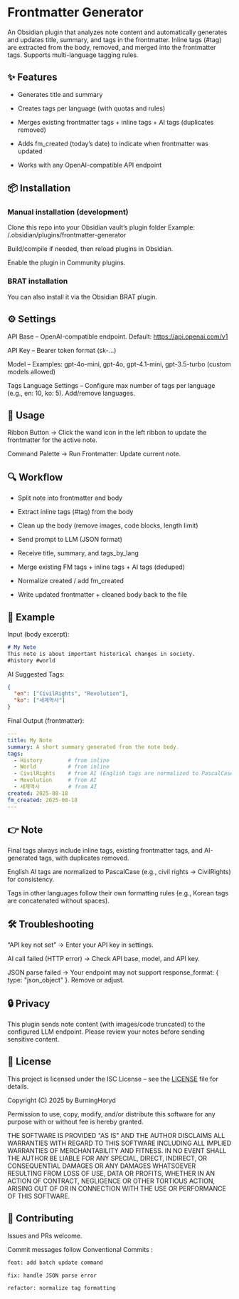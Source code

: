 # Frontmatter Generator

An Obsidian plugin that analyzes note content and automatically generates and updates title, summary, and tags in the frontmatter.
Inline tags (#tag) are extracted from the body, removed, and merged into the frontmatter tags.
Supports multi-language tagging rules.


## ✨ Features

- Generates title and summary

- Creates tags per language (with quotas and rules)

- Merges existing frontmatter tags + inline tags + AI tags (duplicates removed)

- Adds fm_created (today’s date) to indicate when frontmatter was updated

- Works with any OpenAI-compatible API endpoint


## 📦 Installation

### Manual installation (development)

Clone this repo into your Obsidian vault’s plugin folder
Example: <vault>/.obsidian/plugins/frontmatter-generator

Build/compile if needed, then reload plugins in Obsidian.

Enable the plugin in Community plugins.

### BRAT installation

You can also install it via the Obsidian BRAT plugin.


## ⚙️ Settings

API Base – OpenAI-compatible endpoint. Default: https://api.openai.com/v1

API Key – Bearer token format (sk-...)

Model – Examples: gpt-4o-mini, gpt-4o, gpt-4.1-mini, gpt-3.5-turbo (custom models allowed)

Tags Language Settings – Configure max number of tags per language (e.g., en: 10, ko: 5). Add/remove languages.


## 🚀 Usage

Ribbon Button → Click the wand icon in the left ribbon to update the frontmatter for the active note.

Command Palette → Run Frontmatter: Update current note.


## 🔍 Workflow

- Split note into frontmatter and body

- Extract inline tags (#tag) from the body

- Clean up the body (remove images, code blocks, length limit)

- Send prompt to LLM (JSON format)

- Receive title, summary, and tags_by_lang

- Merge existing FM tags + inline tags + AI tags (deduped)

- Normalize created / add fm_created

- Write updated frontmatter + cleaned body back to the file


## 🧪 Example

Input (body excerpt):
```md
# My Note
This note is about important historical changes in society.
#history #world
```

AI Suggested Tags:
```json
{
  "en": ["CivilRights", "Revolution"],
  "ko": ["세계역사"]
}
```

Final Output (frontmatter):
```yaml
---
title: My Note
summary: A short summary generated from the note body.
tags:
  - History        # from inline
  - World          # from inline
  - CivilRights    # from AI (English tags are normalized to PascalCase)
  - Revolution     # from AI
  - 세계역사         # from AI
created: 2025-08-18
fm_created: 2025-08-18
---
```

## 👉 Note

Final tags always include inline tags, existing frontmatter tags, and AI-generated tags, with duplicates removed.

English AI tags are normalized to PascalCase (e.g., civil rights → CivilRights) for consistency.

Tags in other languages follow their own formatting rules (e.g., Korean tags are concatenated without spaces).


## 🛠 Troubleshooting

“API key not set” → Enter your API key in settings.

AI call failed (HTTP error) → Check API base, model, and API key.

JSON parse failed → Your endpoint may not support response_format: { type: "json_object" }. Remove or adjust.


## 🔒 Privacy

This plugin sends note content (with images/code truncated) to the configured LLM endpoint.
Please review your notes before sending sensitive content.


## 📄 License

This project is licensed under the ISC License – see the [LICENSE](./LICENSE) file for details.

Copyright (C) 2025 by BurningHoryd

Permission to use, copy, modify, and/or distribute this software for any purpose with or without fee is hereby granted.

THE SOFTWARE IS PROVIDED "AS IS" AND THE AUTHOR DISCLAIMS ALL WARRANTIES WITH REGARD TO THIS SOFTWARE INCLUDING ALL IMPLIED WARRANTIES OF MERCHANTABILITY AND FITNESS. IN NO EVENT SHALL THE AUTHOR BE LIABLE FOR ANY SPECIAL, DIRECT, INDIRECT, OR CONSEQUENTIAL DAMAGES OR ANY DAMAGES WHATSOEVER RESULTING FROM LOSS OF USE, DATA OR PROFITS, WHETHER IN AN ACTION OF CONTRACT, NEGLIGENCE OR OTHER TORTIOUS ACTION, ARISING OUT OF OR IN CONNECTION WITH THE USE OR PERFORMANCE OF THIS SOFTWARE.


## 🤝 Contributing

Issues and PRs welcome.

Commit messages follow Conventional Commits
:
```txt
feat: add batch update command

fix: handle JSON parse error

refactor: normalize tag formatting
```
